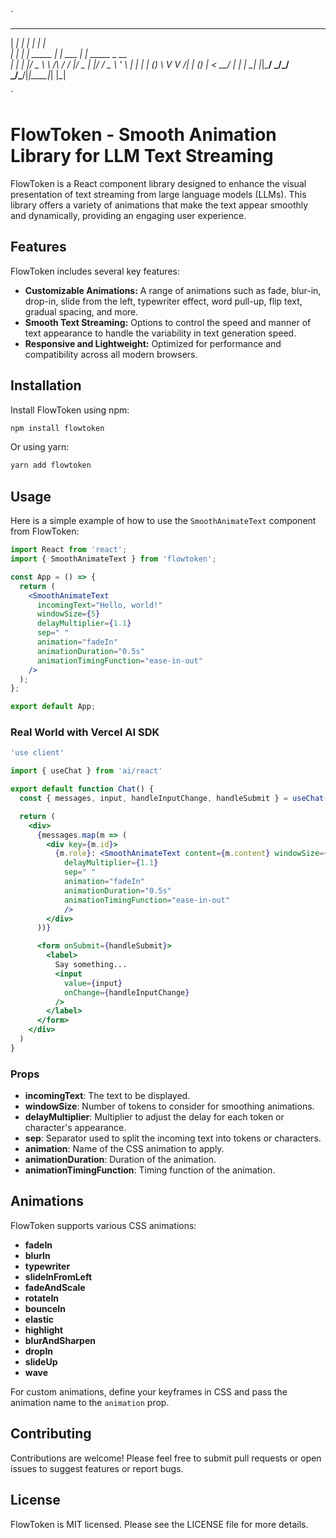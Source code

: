 `

______ _             _____     _              
|  ___| |           |_   _|   | |             
| |_  | | _____      _| | ___ | | _____ _ __  
|  _| | |/ _ \ \ /\ / / |/ _ \| |/ / _ \ '_ \ 
| |   | | (_) \ V  V /| | (_) |   <  __/ | | |
\_|   |_|\___/ \_/\_/ \_/\___/|_|\_\___|_| |_|
                                              
                                              

`

# FlowToken - Smooth Animation Library for LLM Text Streaming

FlowToken is a React component library designed to enhance the visual presentation of text streaming from large language models (LLMs). This library offers a variety of animations that make the text appear smoothly and dynamically, providing an engaging user experience.

## Features

FlowToken includes several key features:

- **Customizable Animations:** A range of animations such as fade, blur-in, drop-in, slide from the left, typewriter effect, word pull-up, flip text, gradual spacing, and more.
- **Smooth Text Streaming:** Options to control the speed and manner of text appearance to handle the variability in text generation speed.
- **Responsive and Lightweight:** Optimized for performance and compatibility across all modern browsers.

## Installation

Install FlowToken using npm:

```bash
npm install flowtoken
```

Or using yarn:

```bash
yarn add flowtoken
```

## Usage

Here is a simple example of how to use the `SmoothAnimateText` component from FlowToken:

```jsx
import React from 'react';
import { SmoothAnimateText } from 'flowtoken';

const App = () => {
  return (
    <SmoothAnimateText
      incomingText="Hello, world!"
      windowSize={5}
      delayMultiplier={1.1}
      sep=" "
      animation="fadeIn"
      animationDuration="0.5s"
      animationTimingFunction="ease-in-out"
    />
  );
};

export default App;
```

### Real World with Vercel AI SDK

```jsx
'use client'

import { useChat } from 'ai/react'

export default function Chat() {
  const { messages, input, handleInputChange, handleSubmit } = useChat()

  return (
    <div>
      {messages.map(m => (
        <div key={m.id}>
          {m.role}: <SmoothAnimateText content={m.content} windowSize={5}
            delayMultiplier={1.1}
            sep=" "
            animation="fadeIn"
            animationDuration="0.5s"
            animationTimingFunction="ease-in-out"
            />
        </div>
      ))}

      <form onSubmit={handleSubmit}>
        <label>
          Say something...
          <input
            value={input}
            onChange={handleInputChange}
          />
        </label>
      </form>
    </div>
  )
}
```

### Props

- **incomingText**: The text to be displayed.
- **windowSize**: Number of tokens to consider for smoothing animations.
- **delayMultiplier**: Multiplier to adjust the delay for each token or character's appearance.
- **sep**: Separator used to split the incoming text into tokens or characters.
- **animation**: Name of the CSS animation to apply.
- **animationDuration**: Duration of the animation.
- **animationTimingFunction**: Timing function of the animation.

## Animations

FlowToken supports various CSS animations:
- **fadeIn**
- **blurIn**
- **typewriter**
- **slideInFromLeft**
- **fadeAndScale**
- **rotateIn**
- **bounceIn**
- **elastic**
- **highlight**
- **blurAndSharpen**
- **dropIn**
- **slideUp**
- **wave**

For custom animations, define your keyframes in CSS and pass the animation name to the `animation` prop.

## Contributing

Contributions are welcome! Please feel free to submit pull requests or open issues to suggest features or report bugs.

## License

FlowToken is MIT licensed. Please see the LICENSE file for more details.